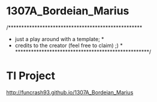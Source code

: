 1307A_Bordeian_Marius
=====================
/*************************************************** 
 *  just a play around with a template;            *
 *  credits to the creator (feel free to claim) ;) *
 ***************************************************/

TI Project
=====================
http://funcrash93.github.io/1307A_Bordeian_Marius
